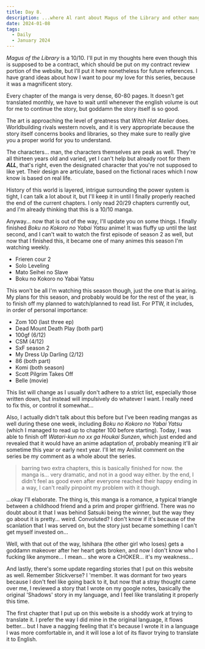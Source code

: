 ```yaml
---
title: Day 8.
description: ...where Al rant about Magus of the Library and other mangas/animes he read/watch for the past week, and others he will get to.
date: 2024-01-08
tags: 
  - Daily
  - January 2024
---
```

*Magus of the Library* is a 10/10. I'll put in my thoughts here even though this is supposed to be a contract, which should be put on my contract review portion of the website, but I'll put it here nonetheless for future references. I have grand ideas about how I want to pour my love for this series, because it was a magnificent story.

Every chapter of the manga is very dense, 60-80 pages. It doesn't get translated monthly, we have to wait until whenever the english volume is out for me to continue the story, but goddamn the story itself is so good.

The art is approaching the level of greatness that *Witch Hat Atelier* does. Worldbuilding rivals western novels, and it is very appropriate because the story itself concerns books and libraries, so they make sure to really give you a proper world for you to understand.

The characters... man, the characters themselves are peak as well. They're all thirteen years old and varied, yet I can't help but already root for them ***ALL***, that's right, even the designated character that you're not supposed to like yet. Their design are articulate, based on the fictional races which I now know is based on real life.

History of this world is layered, intrigue surrounding the power system is tight, I can talk a lot about it, but I'll keep it in until I finally properly reached the end of the current chapters. I only read 20/29 chapters currently out, and I'm already thinking that this is a 10/10 manga.

Anyway... now that is out of the way, I'll update you on some things. I finally finished *Boku no Kokoro no Yabai Yatsu* anime! It was fluffy up until the last second, and I can't wait to watch the first episode of season 2 as well, but now that I finished this, it became one of many animes this season I'm watching weekly.

+ Frieren cour 2
+ Solo Leveling
+ Mato Seihei no Slave
+ Boku no Kokoro no Yabai Yatsu
    
This won't be all I'm watching this season though, just the one that is airing. My plans for this season, and probably would be for the rest of the year, is to finish off my planned to watch/planned to read list. For PTW, it includes, in order of personal importance:

+ Zom 100 (last three ep)
+ Dead Mount Death Play (both part)
+ 100gf (6/12)
+ CSM (4/12)
+ SxF season 2
+ My Dress Up Darling (2/12)
+ 86 (both part)
+ Komi (both season)
+ Scott Pilgrim Takes Off
+ Belle (movie)
    
This list will change as I usually don't adhere to a strict list, especially those written down, but instead will impulsively do whatever I want. I really need to fix this, or control it somewhat...

Also, I actually didn't talk about this before but I've been reading mangas as well during these one week, including *Boku no Kokoro no Yabai Yatsu* (which I managed to read up to chapter 100 before starting). Today, I was able to finish off *Watari-kun no xx ga Houkai Sunzen*, which just ended and revealed that it would have an anime adaptation of, probably meaning it'll air sometime this year or early next year. I'll let my Anilist comment on the series be my comment as a whole about the series.

> barring two extra chapters, this is basically finished for now. the manga is... very dramatic, and not in a good way either. by the end, I didn't feel as good even after everyone reached their happy ending in a way, I can't really pinpoint my problem with it though.

...okay I'll elaborate. The thing is, this manga is a romance, a typical triangle between a childhood friend and a prim and proper girlfriend. There was no doubt about it that I was behind Satsuki being the winner, but the way they go about it is pretty... weird. Convoluted? I don't know if it's because of the scanlation that I was served on, but the story just became something I can't get myself invested on...

Well, with that out of the way, Ishihara (the other girl who loses) gets a goddamn makeover after her heart gets broken, and now I don't know who I fucking like anymore... I mean... she wore a CHOKER... it's my weakness...

And lastly, there's some update regarding stories that I put on this website as well. Remember Stickverse? I 'member. It was dormant for two years because I don't feel like going back to it, but now that a stray thought came over me, I reviewed a story that I wrote on my google notes, basically the original 'Shadows' story in my language, and I feel like translating it properly this time.

The first chapter that I put up on this website is a shoddy work at trying to translate it. I prefer the way I did mine in the original language, it flows better... but I have a nagging feeling that it's because I wrote it in a language I was more comfortable in, and it will lose a lot of its flavor trying to translate it to English.